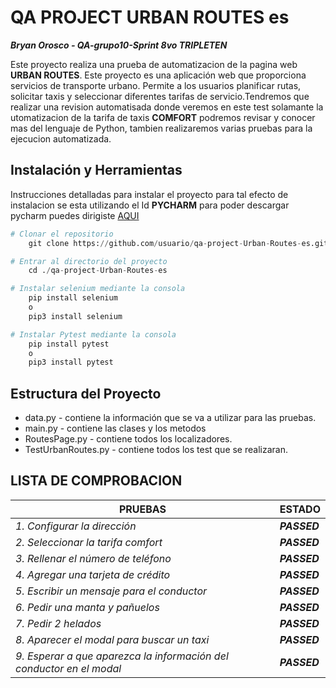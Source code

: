 # QA PROJECT URBAN ROUTES es
***Bryan Orosco - QA-grupo10-Sprint 8vo  **TRIPLETEN*****

Este proyecto realiza una prueba de automatizacion de la pagina web **URBAN ROUTES**. 
Este proyecto es una aplicación web que proporciona servicios de transporte urbano. Permite a los usuarios 
planificar rutas, solicitar taxis y seleccionar diferentes tarifas de servicio.Tendremos que realizar una 
revision automatisada donde veremos en este test solamante la utomatizacion de la tarifa de taxis **COMFORT**
podremos revisar y conocer mas del lenguaje de Python, tambien realizaremos varias pruebas para la ejecucion 
automatizada.

## Instalación y Herramientas

Instrucciones detalladas para instalar el proyecto para tal efecto de instalacion se esta utilizando 
el Id **PYCHARM** para poder descargar pycharm puedes dirigiste [AQUI](https://www.jetbrains.com/pycharm/)

```python
# Clonar el repositorio
    git clone https://github.com/usuario/qa-project-Urban-Routes-es.git

# Entrar al directorio del proyecto
    cd ./qa-project-Urban-Routes-es

# Instalar selenium mediante la consola
    pip install selenium
    o
    pip3 install selenium

# Instalar Pytest mediante la consola
    pip install pytest
    o
    pip3 install pytest
```
## Estructura del Proyecto
 
 - data.py - contiene la información que se va a utilizar para las pruebas.
 - main.py - contiene las clases y los metodos
 - RoutesPage.py - contiene todos los localizadores.
 - TestUrbanRoutes.py - contiene todos los test que se realizaran.

## LISTA DE COMPROBACION 

| **PRUEBAS**                                                          | **ESTADO**   |
|----------------------------------------------------------------------|--------------|
| *1. Configurar la dirección*                                         | ***PASSED*** |
| *2. Seleccionar la tarifa comfort*                                   | ***PASSED*** |
| *3. Rellenar el número de teléfono*                                  | ***PASSED*** |
| *4. Agregar una tarjeta de crédito*                                  | ***PASSED*** |
| *5. Escribir un mensaje para el conductor*                           | ***PASSED*** |
| *6. Pedir una manta y pañuelos*                                      | ***PASSED*** |
| *7. Pedir 2 helados*                                                 | ***PASSED*** |
| *8. Aparecer el modal para buscar un taxi*                           | ***PASSED*** |
| *9. Esperar a que aparezca la información del conductor en el modal* | ***PASSED*** |